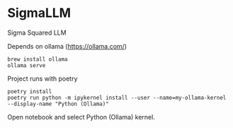 # SigmaLLM
Sigma Squared LLM

Depends on ollama (https://ollama.com/)
```
brew install ollama
ollama serve
```

Project runs with poetry
```
poetry install
poetry run python -m ipykernel install --user --name=my-ollama-kernel --display-name "Python (Ollama)"
```

Open notebook and select Python (Ollama) kernel.